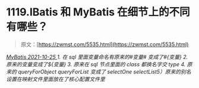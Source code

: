 <!--yml
category: 未分类
date: 0001-01-01 00:00:00
-->

# 1119.IBatis 和 MyBatis 在细节上的不同有哪些？

> 原文：[https://zwmst.com/5535.html](https://zwmst.com/5535.html)

   [ *MyBatis* ](https://zwmst.com/mybatis)*[ <time datetime="2021-10-26T00:18:38+08:00"> 2021-10-25 </time> ](https://zwmst.com/5535.html)  1.  在 sql 里面变量命名有原来的#变量# 变成了#{变量}
2.  原来的$变量$变成了${变量}
3.  原来在 sql 节点里面的 class 都换名字交 type
4.  原来的 queryForObject queryForList 变成了 selectOne selectList5）原来的别名设置在映射文件里面放在了核心配置文件里*